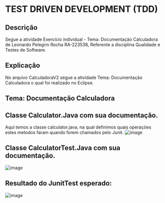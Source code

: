 # TEST DRIVEN DEVELOPMENT (TDD)
##  Descrição
Segue a atividade Exercício individual - Tema: Documentação Calculadora de Leonardo Pelegrin Rocha RA-223538, Referente a disciplina Qualidade e Testes de Software.
## Explicação
No arquivo CalculadoraV2 segue a atividade Tema: Documentação Calculadora o qual foi realizado no Eclipse.

## Tema: Documentação Calculadora

## Classe Calculator.Java com sua documentação.
Aqui temos a classe calculator.java,  na qual definimos quais operações estes metodos faram quando forem chamados pelo Junit.
![image](https://github.com/LeonardoPelegrin/TddOhata/assets/110860762/2c4a10a3-720a-4b98-be47-41c6fe93901d)

## Classe CalculatorTest.Java com sua documentação.

![image](https://github.com/LeonardoPelegrin/TddOhata/assets/110860762/b5c8b367-0bf5-41fe-af0f-1d4cb320b731)

## Resultado do JunitTest esperado:
![image](https://github.com/LeonardoPelegrin/TddOhata/assets/110860762/1e8aa4c7-2483-4807-a0b9-474f6f114c68)
